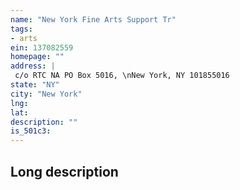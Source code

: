 ```yaml
---
name: "New York Fine Arts Support Tr"
tags:
- arts
ein: 137082559
homepage: ""
address: |
 c/o RTC NA PO Box 5016, \nNew York, NY 101855016
state: "NY"
city: "New York"
lng: 
lat: 
description: ""
is_501c3: 
---
```


## Long description


